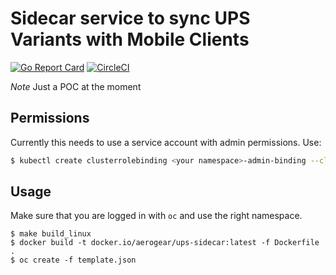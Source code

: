 # Sidecar service to sync UPS Variants with Mobile Clients

[![Go Report Card](https://goreportcard.com/badge/github.com/aerogear/ups-sidecar)](https://goreportcard.com/report/github.com/aerogear/ups-sidecar)
[![CircleCI](https://circleci.com/gh/aerogear/ups-sidecar.svg?style=svg)](https://circleci.com/gh/aerogear/ups-sidecar)

*Note* Just a POC at the moment

## Permissions

Currently this needs to use a service account with admin permissions. Use:

```sh
$ kubectl create clusterrolebinding <your namespace>-admin-binding --clusterrole=admin --serviceaccount=<your namespace>:default
```

## Usage

Make sure that you are logged in with `oc` and use the right namespace.

```
$ make build_linux
$ docker build -t docker.io/aerogear/ups-sidecar:latest -f Dockerfile .
$ oc create -f template.json
```

